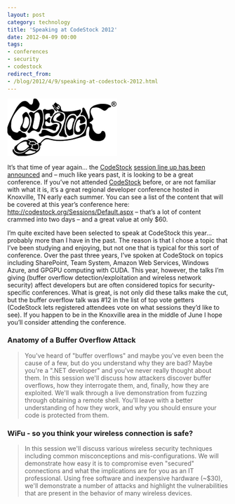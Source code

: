 ```yaml
---
layout: post
category: technology
title: 'Speaking at CodeStock 2012'
date: 2012-04-09 00:00
tags:
- conferences
- security
- codestock
redirect_from:
- /blog/2012/4/9/speaking-at-codestock-2012.html
---
```

<img alt='CodeStock' src='/images/codestock_lowres.png' class='blogimage img-responsive'>

It’s that time of year again… the [CodeStock](http://codestock.org/)
[session line up has been announced](http://codestock.org/Sessions/Default.aspx) and – much like years past, it is
looking to be a great conference. If you’ve not attended [CodeStock](http://codestock.org/) before, or are not familiar
with what it is, it’s a great regional developer conference hosted in Knoxville, TN early each summer. You can see a
list of the content that will be covered at this year’s conference here: <http://codestock.org/Sessions/Default.aspx> –
that’s a lot of content crammed into two days – and a great value at only $60.

I’m quite excited have been selected to speak at CodeStock this year… probably more than I have in the past. The reason
is that I chose a topic that I’ve been studying and enjoying, but not one that is typical for this sort of conference.
Over the past three years, I’ve spoken at CodeStock on topics including SharePoint, Team System, Amazon Web Services,
Windows Azure, and GPGPU computing with CUDA. This year, however, the talks I’m giving (buffer overflow
detection/exploitation and wireless network security) affect developers but are often considered topics for
security-specific conferences. What is great, is not only did these talks make the cut, but the buffer overflow talk
was #12 in the list of top vote getters (CodeStock lets registered attendees vote on what sessions they’d like to see).
If you happen to be in the Knoxville area in the middle of June I hope you’ll consider attending the conference.

### Anatomy of a Buffer Overflow Attack
> You've heard of "buffer overflows" and maybe you've even been the cause of a few, but do you understand why they are
> bad? Maybe you're a ".NET developer" and you've never really thought about them. In this session we'll discuss how
> attackers discover buffer overflows, how they interrogate them, and, finally, how they are exploited. We'll walk
> through a live demonstration from fuzzing through obtaining a remote shell. You'll leave with a better understanding
> of how they work, and why you should ensure your code is protected from them.

### WiFu - so you think your wireless connection is safe?
> In this session we'll discuss various wireless security techniques including common misconceptions and
> mis-configurations. We will demonstrate how easy it is to compromise even "secured" connections and what the
> implications are for you as an IT professional. Using free software and inexpensive hardware (~$30), we'll
> demonstrate a number of attacks and highlight the vulnerabilities that are present in the behavior of many wireless
> devices.
